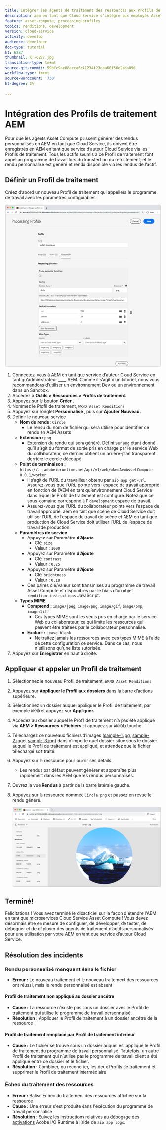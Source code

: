 ```yaml
---
title: Intégrer les agents de traitement des ressources aux Profils de traitement AEM
description: aem en tant que Cloud Service s’intègre aux employés Asset Compute déployés à Adobe I/O Runtime via les Profils de traitement AEM Assets. Les Profils de traitement sont configurés dans le service Auteur pour traiter des ressources spécifiques à l’aide de travailleurs personnalisés et pour stocker les fichiers générés par les travailleurs en tant que rendus de ressources.
feature: asset-compute, processing-profiles
topics: renditions, development
version: cloud-service
activity: develop
audience: developer
doc-type: tutorial
kt: 6287
thumbnail: KT-6287.jpg
translation-type: tm+mt
source-git-commit: 59bfc9ae08acca6c41234f23eaa60f56e2eda890
workflow-type: tm+mt
source-wordcount: '730'
ht-degree: 2%

---
```



# Intégration des Profils de traitement AEM

Pour que les agents Asset Compute puissent générer des rendus personnalisés en AEM en tant que Cloud Service, ils doivent être enregistrés en AEM en tant que service d’auteur Cloud Service via les Profils de traitement. Tous les actifs soumis à ce Profil de traitement font appel au programme de travail lors du transfert ou du retraitement, et le rendu personnalisé est généré et rendu disponible via les rendus de l’actif.

## Définir un Profil de traitement

Créez d’abord un nouveau Profil de traitement qui appellera le programme de travail avec les paramètres configurables.

![Profil de traitement](./assets/processing-profiles/new-processing-profile.png)

1. Connectez-vous à AEM en tant que service d’auteur Cloud Service en tant qu’administrateur ____ AEM. Comme il s’agit d’un tutoriel, nous vous recommandons d’utiliser un environnement Dev ou un environnement dans un Sandbox.
1. Accédez à __Outils > Ressources > Profils de traitement.__
1. Appuyez sur le bouton __Créer__ .
1. Nommez le Profil de traitement, `WKND Asset Renditions`
1. Appuyez sur l’onglet __Personnalisé__ , puis sur __Ajouter Nouveau.__
1. Définir le nouveau service
   + __Nom du rendu:__ `Circle`
      + Le rendu du nom de fichier qui sera utilisé pour identifier ce rendu en AEM Assets
   + __Extension :__ `png`
      + Extension du rendu qui sera généré. Défini sur `png` étant donné qu’il s’agit du format de sortie pris en charge par le service Web du collaborateur, ce dernier obtient un arrière-plan transparent derrière le cercle découpé.
   + __Point de terminaison :__ `https://...adobeioruntime.net/api/v1/web/wkndAemAssetCompute-0.0.1/worker`
      + Il s’agit de l’URL du travailleur obtenu par `aio app get-url`. Assurez-vous que l’URL pointe vers l’espace de travail approprié en fonction de l’AEM en tant qu’environnement Cloud Service dans lequel le Profil de traitement est configuré. Notez que ce sous-domaine correspond à l’ `development` espace de travail.
      + Assurez-vous que l’URL du collaborateur pointe vers l’espace de travail approprié. aem en tant que scène de Cloud Service doit utiliser l’URL de l’espace de travail de scène et AEM en tant que production de Cloud Service doit utiliser l’URL de l’espace de travail de production.
   + __Paramètres de service__
      + Appuyez sur Paramètre __d’Ajoute__
         + Clé: `size`
         + Valeur : `1000`
      + Appuyez sur Paramètre __d’Ajoute__
         + Clé: `contrast`
         + Valeur : `0.25`
      + Appuyez sur Paramètre __d’Ajoute__
         + Clé: `brightness`
         + Valeur : `0.10`
      + Ces paires clé/valeur sont transmises au programme de travail Asset Compute et disponibles par le biais d’un objet `rendition.instructions` JavaScript.
   + __Types MIME__
      + __Comprend :__ `image/jpeg`, `image/png`, `image/gif`, `image/bmp`, `image/tiff`
         + Ces types MIME sont les seuls pris en charge par le service Web du collaborateur, ce qui limite les ressources qui peuvent être traitées par le collaborateur personnalisé.
      + __Exclure :__ `Leave blank`
         + Ne traitez jamais les ressources avec ces types MIME à l’aide de cette configuration de service. Dans ce cas, nous n&#39;utilisons qu&#39;une liste autorisée.
1. Appuyez sur __Enregistrer__ en haut à droite.

## Appliquer et appeler un Profil de traitement

1. Sélectionnez le nouveau Profil de traitement, `WKND Asset Renditions`
1. Appuyez sur __Appliquer le Profil aux dossiers__ dans la barre d’actions supérieure.
1. Sélectionnez un dossier auquel appliquer le Profil de traitement, par exemple `WKND` et appuyez sur __Appliquer.__
1. Accédez au dossier auquel le Profil de traitement n’a pas été appliqué via __AEM > Ressources > Fichiers__ et appuyez sur `WKND`la touche.
1. Téléchargez de nouveaux fichiers d’images ([sample-1.jpg](../assets/samples/sample-1.jpg), [sample-2.jpg](../assets/samples/sample-2.jpg)et [sample-3.jpg](../assets/samples/sample-3.jpg)) dans n’importe quel dossier situé sous le dossier auquel le Profil de traitement est appliqué, et attendez que le fichier téléchargé soit traité.
1. Appuyez sur la ressource pour ouvrir ses détails
   + Les rendus par défaut peuvent générer et apparaître plus rapidement dans les AEM que les rendus personnalisés.
1. Ouvrez la vue __Rendus__ à partir de la barre latérale gauche.
1. Appuyez sur la ressource nommée `Circle.png` et passez en revue le rendu généré.

   ![Rendu généré](./assets/processing-profiles/rendition.png)

## Terminé!

Félicitations ! Vous avez terminé le [didacticiel](../overview.md) sur la façon d&#39;étendre l&#39;AEM en tant que microservices Cloud Service Asset Compute ! Vous devez désormais être en mesure de configurer, de développer, de tester, de déboguer et de déployer des agents de traitement d’actifs personnalisés pour une utilisation par votre AEM en tant que service d’auteur Cloud Service.

## Résolution des incidents

### Rendu personnalisé manquant dans le fichier

+ __Erreur :__ Le nouveau traitement et le nouveau traitement des ressources ont réussi, mais le rendu personnalisé est absent

#### Profil de traitement non appliqué au dossier ancêtre

+ __Cause :__ La ressource n’existe pas sous un dossier avec le Profil de traitement qui utilise le programme de travail personnalisé.
+ __Résolution :__ Appliquer le Profil de traitement à un dossier ancêtre de la ressource

#### Profil de traitement remplacé par Profil de traitement inférieur

+ __Cause :__ Le fichier se trouve sous un dossier auquel est appliqué le Profil de traitement du programme de travail personnalisé. Toutefois, un autre Profil de traitement qui n’utilise pas le programme de travail client a été appliqué entre ce dossier et le fichier.
+ __Résolution :__ Combiner, ou réconcilier, les deux Profils de traitement et supprimer le Profil de traitement intermédiaire

### Échec du traitement des ressources

+ __Erreur :__ Balise Échec du traitement des ressources affichée sur la ressource
+ __Cause :__ Une erreur s&#39;est produite dans l&#39;exécution du programme de travail personnalisé
+ __Résolution :__ Suivez les instructions relatives au [débogage des activations](../test-debug/debug.md#aio-app-logs) Adobe I/O Runtime à l’aide de `aio app logs`.